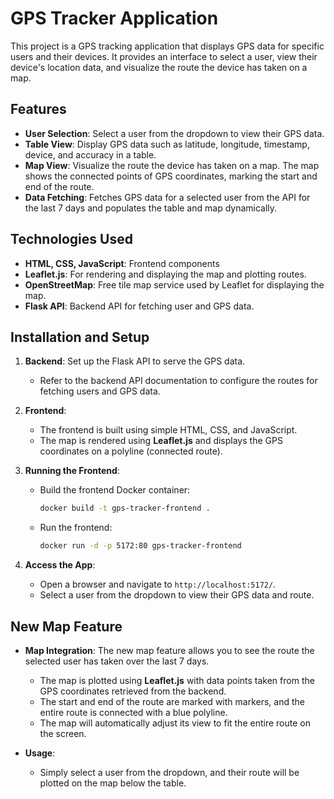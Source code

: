 # GPS Tracker Application

This project is a GPS tracking application that displays GPS data for specific users and their devices. It provides an interface to select a user, view their device's location data, and visualize the route the device has taken on a map.

## Features

- **User Selection**: Select a user from the dropdown to view their GPS data.
- **Table View**: Display GPS data such as latitude, longitude, timestamp, device, and accuracy in a table.
- **Map View**: Visualize the route the device has taken on a map. The map shows the connected points of GPS coordinates, marking the start and end of the route.
- **Data Fetching**: Fetches GPS data for a selected user from the API for the last 7 days and populates the table and map dynamically.

## Technologies Used

- **HTML, CSS, JavaScript**: Frontend components
- **Leaflet.js**: For rendering and displaying the map and plotting routes.
- **OpenStreetMap**: Free tile map service used by Leaflet for displaying the map.
- **Flask API**: Backend API for fetching user and GPS data.

## Installation and Setup

1. **Backend**: Set up the Flask API to serve the GPS data.
   - Refer to the backend API documentation to configure the routes for fetching users and GPS data.
   
2. **Frontend**:
   - The frontend is built using simple HTML, CSS, and JavaScript.
   - The map is rendered using **Leaflet.js** and displays the GPS coordinates on a polyline (connected route).

3. **Running the Frontend**:
   - Build the frontend Docker container:
     ```bash
     docker build -t gps-tracker-frontend .
     ```
   - Run the frontend:
     ```bash
     docker run -d -p 5172:80 gps-tracker-frontend
     ```

4. **Access the App**:
   - Open a browser and navigate to `http://localhost:5172/`.
   - Select a user from the dropdown to view their GPS data and route.

## New Map Feature

- **Map Integration**: The new map feature allows you to see the route the selected user has taken over the last 7 days.
  - The map is plotted using **Leaflet.js** with data points taken from the GPS coordinates retrieved from the backend.
  - The start and end of the route are marked with markers, and the entire route is connected with a blue polyline.
  - The map will automatically adjust its view to fit the entire route on the screen.
  
- **Usage**:
  - Simply select a user from the dropdown, and their route will be plotted on the map below the table.

